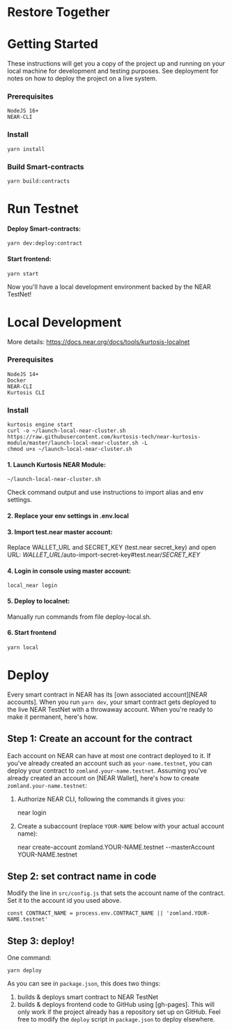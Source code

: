 Restore Together
==================



Getting Started
=============

These instructions will get you a copy of the project up and running on your local machine for development and testing purposes. See deployment for notes on how
to deploy the project on a live system.

### Prerequisites

```
NodeJS 16+
NEAR-CLI
```

### Install

```
yarn install
```

### Build Smart-contracts

```
yarn build:contracts
```

Run Testnet
=============

#### Deploy Smart-contracts:

```
yarn dev:deploy:contract
```

#### Start frontend:

```
yarn start
```

Now you'll have a local development environment backed by the NEAR TestNet!

Local Development
=============

More details: https://docs.near.org/docs/tools/kurtosis-localnet

### Prerequisites

```
NodeJS 14+
Docker
NEAR-CLI
Kurtosis CLI
```

### Install

```
kurtosis engine start
curl -o ~/launch-local-near-cluster.sh https://raw.githubusercontent.com/kurtosis-tech/near-kurtosis-module/master/launch-local-near-cluster.sh -L
chmod u+x ~/launch-local-near-cluster.sh
```

#### 1. Launch Kurtosis NEAR Module:

```
~/launch-local-near-cluster.sh
```

Check command output and use instructions to import alias and env settings.

#### 2. Replace your env settings in .env.local

#### 3. Import test.near master account:

Replace WALLET_URL and SECRET_KEY (test.near secret_key) and open URL:
_WALLET_URL_/auto-import-secret-key#test.near/_SECRET_KEY_

#### 4. Login in console using master account:

```
local_near login
```

#### 5. Deploy to localnet:

Manually run commands from file deploy-local.sh.

#### 6. Start frontend

```
yarn local
```

Deploy
=============

Every smart contract in NEAR has its [own associated account][NEAR accounts]. When you run `yarn dev`, your smart contract gets deployed to the live NEAR
TestNet with a throwaway account. When you're ready to make it permanent, here's how.


Step 1: Create an account for the contract
------------------------------------------

Each account on NEAR can have at most one contract deployed to it. If you've already created an account such as `your-name.testnet`, you can deploy your
contract to `zomland.your-name.testnet`. Assuming you've already created an account on [NEAR Wallet], here's how to create `zomland.your-name.testnet`:

1. Authorize NEAR CLI, following the commands it gives you:

   near login

2. Create a subaccount (replace `YOUR-NAME` below with your actual account name):

   near create-account zomland.YOUR-NAME.testnet --masterAccount YOUR-NAME.testnet

Step 2: set contract name in code
---------------------------------

Modify the line in `src/config.js` that sets the account name of the contract. Set it to the account id you used above.

    const CONTRACT_NAME = process.env.CONTRACT_NAME || 'zomland.YOUR-NAME.testnet'

Step 3: deploy!
---------------

One command:

    yarn deploy

As you can see in `package.json`, this does two things:

1. builds & deploys smart contract to NEAR TestNet
2. builds & deploys frontend code to GitHub using [gh-pages]. This will only work if the project already has a repository set up on GitHub. Feel free to modify
   the `deploy` script in `package.json` to deploy elsewhere.
